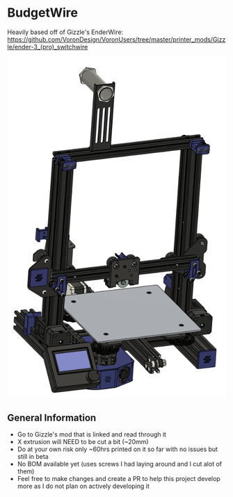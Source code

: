 # BudgetWire
Heavily based off of Gizzle's EnderWire: https://github.com/VoronDesign/VoronUsers/tree/master/printer_mods/Gizzle/ender-3_(pro)_switchwire

![overview](Images/main.png)


## General Information

  - Go to Gizzle's mod that is linked and read through it
  - X extrusion will NEED to be cut a bit (~20mm)
  - Do at your own risk only ~60hrs printed on it so far with no issues but still in beta
  - No BOM available yet (uses screws I had laying around and I cut alot of them)
  - Feel free to make changes and create a PR to help this project develop more as I do not plan on actively developing it

